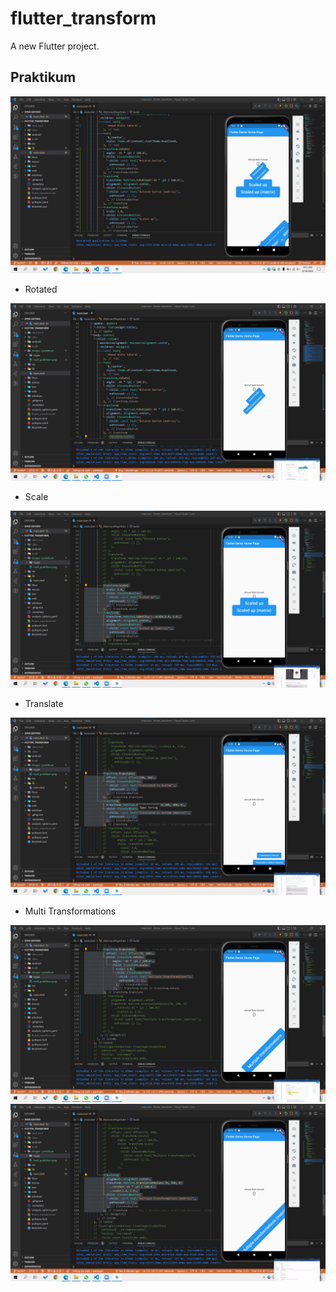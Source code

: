 # flutter_transform

A new Flutter project.

## Praktikum

<img src="images/praktikum/hasil_praktikum.png">

- Rotated

<img src="images/praktikum/1.png">

- Scale

<img src="images/praktikum/2.png">

- Translate

<img src="images/praktikum/3.png">

- Multi Transformations

<img src="images/praktikum/4.png">
<img src="images/praktikum/5.png">
